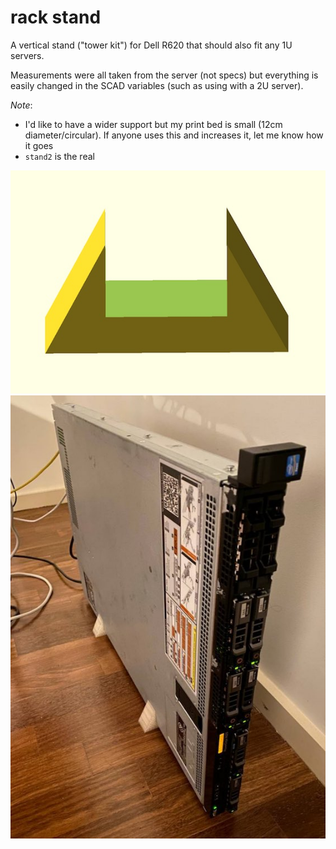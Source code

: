 # rack stand

A vertical stand ("tower kit") for Dell R620 that should also fit any 1U servers.

Measurements were all taken from the server (not specs) but everything is easily changed in the SCAD variables (such as using with a 2U server).

*Note*:
* I'd like to have a wider support but my print bed is small (12cm diameter/circular). If anyone uses this and increases it, let me know how it goes
* `stand2` is the real

![final](3d.jpg)
![use](final.jpg)